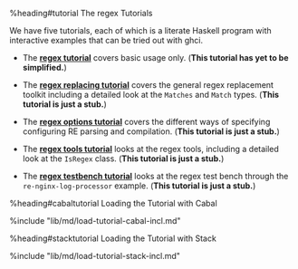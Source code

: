 %heading#tutorial The regex Tutorials

We have five tutorials, each of which is a literate Haskell program
with interactive examples that can be tried out with ghci.

  * The [**regex tutorial**](re-tutorial) covers basic usage only.
    (**This tutorial has yet to be simplified.**)

  * The [**regex replacing tutorial**](re-tutorial-options) covers
    the general regex replacement toolkit including a detailed look
    at the `Matches` and `Match` types. (**This tutorial is just a
    stub.**)

  * The [**regex options tutorial**](re-tutorial-replacing) covers
    the different ways of specifying configuring RE parsing and
    compilation. (**This tutorial is just a stub.**)

  * The [**regex tools tutorial**](re-tutorial-tools) looks at the
    regex tools, including a detailed look at the `IsRegex` class.
    (**This tutorial is just a stub.**)

  * The [**regex testbench tutorial**](re-tutorial-testbench) looks
    at the regex test bench through the `re-nginx-log-processor`
    example.  (**This tutorial is just a stub.**)


%heading#cabaltutorial Loading the Tutorial with Cabal

%include "lib/md/load-tutorial-cabal-incl.md"


%heading#stacktutorial Loading the Tutorial with Stack

%include "lib/md/load-tutorial-stack-incl.md"
